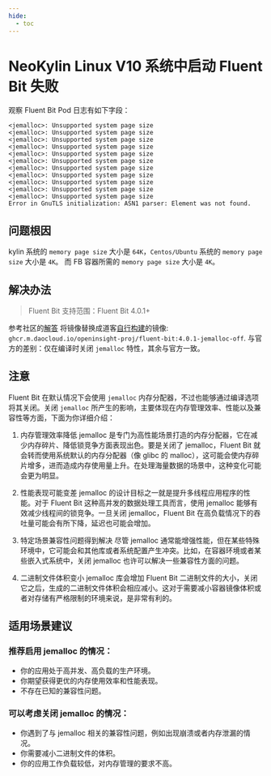 ```yaml
---
hide:
  - toc
---
```


# NeoKylin Linux V10 系统中启动 Fluent Bit 失败

观察 Fluent Bit Pod 日志有如下字段：

```text
<jemalloc>: Unsupported system page size
<jemalloc>: Unsupported system page size
<jemalloc>: Unsupported system page size
<jemalloc>: Unsupported system page size
<jemalloc>: Unsupported system page size
<jemalloc>: Unsupported system page size
<jemalloc>: Unsupported system page size
<jemalloc>: Unsupported system page size
<jemalloc>: Unsupported system page size
<jemalloc>: Unsupported system page size
<jemalloc>: Unsupported system page size
Error in GnuTLS initialization: ASN1 parser: Element was not found.
```

## 问题根因

kylin 系统的 `memory page size` 大小是 `64K`，`Centos/Ubuntu` 系统的 `memory page size` 大小是 `4K`。 而 FB 容器所需的 `memory page size` 大小是 `4K`。

## 解决办法
> Fluent Bit 支持范围：Fluent Bit 4.0.1+

参考社区的[解答][1] 将镜像替换成道客[自行构建][2]的镜像: `ghcr.m.daocloud.io/openinsight-proj/fluent-bit:4.0.1-jemalloc-off`.
与官方的差别：仅在编译时关闭 `jemalloc` 特性，其余与官方一致。

## 注意
Fluent Bit 在默认情况下会使用 `jemalloc` 内存分配器，不过也能够通过编译选项将其关闭。关闭 `jemalloc` 所产生的影响，主要体现在内存管理效率、性能以及兼容性等方面，下面为你详细介绍：

1. 内存管理效率降低
jemalloc 是专门为高性能场景打造的内存分配器，它在减少内存碎片、降低锁竞争方面表现出色。要是关闭了 jemalloc，Fluent Bit 就会转而使用系统默认的内存分配器（像 glibc 的 malloc），这可能会使内存碎片增多，进而造成内存使用量上升。在处理海量数据的场景中，这种变化可能会更为明显。

2. 性能表现可能变差
jemalloc 的设计目标之一就是提升多线程应用程序的性能。对于 Fluent Bit 这种高并发的数据处理工具而言，使用 jemalloc 能够有效减少线程间的锁竞争。一旦关闭 jemalloc，Fluent Bit 在高负载情况下的吞吐量可能会有所下降，延迟也可能会增加。

3. 特定场景兼容性问题得到解决
尽管 jemalloc 通常能增强性能，但在某些特殊环境中，它可能会和其他库或者系统配置产生冲突。比如，在容器环境或者某些嵌入式系统中，关闭 jemalloc 也许可以解决一些兼容性方面的问题。

4. 二进制文件体积变小
jemalloc 库会增加 Fluent Bit 二进制文件的大小，关闭它之后，生成的二进制文件体积会相应减小。这对于需要减小容器镜像体积或者对存储有严格限制的环境来说，是非常有利的。

## 适用场景建议
### 推荐启用 jemalloc 的情况：
- 你的应用处于高并发、高负载的生产环境。
- 你期望获得更优的内存使用效率和性能表现。
- 不存在已知的兼容性问题。

### 可以考虑关闭 jemalloc 的情况：
- 你遇到了与 jemalloc 相关的兼容性问题，例如出现崩溃或者内存泄漏的情况。
- 你需要减小二进制文件的体积。
- 你的应用工作负载较低，对内存管理的要求不高。

[1]: https://github.com/fluent/fluent-bit/blob/master/dockerfiles/Dockerfile#L79
[2]: https://github.com/openinsight-proj/fluent-bit-distributions
